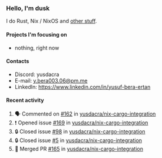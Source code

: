 ### Hello, I'm dusk

I do Rust, Nix / NixOS and [other stuff](https://gaze.systems/).

#### Projects I'm focusing on

- nothing, right now

#### Contacts

- Discord: yusdacra
- E-mail: y.bera003.06@pm.me
- LinkedIn: https://www.linkedin.com/in/yusuf-bera-ertan

#### Recent activity

<!--START_SECTION:activity-->
1. 🗣 Commented on [#162](https://github.com/yusdacra/nix-cargo-integration/issues/162#issuecomment-2481525104) in [yusdacra/nix-cargo-integration](https://github.com/yusdacra/nix-cargo-integration)
2. ❗ Opened issue [#169](https://github.com/yusdacra/nix-cargo-integration/issues/169) in [yusdacra/nix-cargo-integration](https://github.com/yusdacra/nix-cargo-integration)
3. 🔒 Closed issue [#98](https://github.com/yusdacra/nix-cargo-integration/issues/98) in [yusdacra/nix-cargo-integration](https://github.com/yusdacra/nix-cargo-integration)
4. 🔒 Closed issue [#5](https://github.com/yusdacra/nix-cargo-integration/issues/5) in [yusdacra/nix-cargo-integration](https://github.com/yusdacra/nix-cargo-integration)
5. 🎉 Merged PR [#165](https://github.com/yusdacra/nix-cargo-integration/pull/165) in [yusdacra/nix-cargo-integration](https://github.com/yusdacra/nix-cargo-integration)
<!--END_SECTION:activity-->
